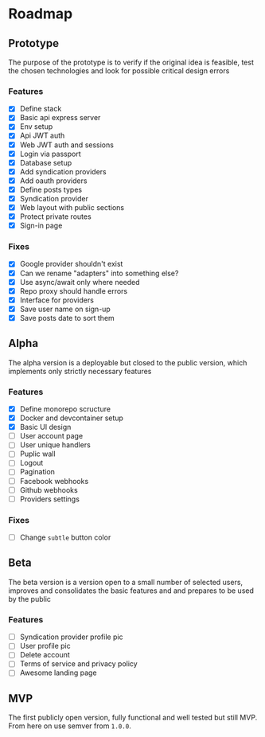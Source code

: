 # Roadmap

## Prototype

The purpose of the prototype is to verify if the original idea is feasible,
test the chosen technologies and look for possible critical design errors

### Features

- [x] Define stack
- [x] Basic api express server
- [x] Env setup
- [x] Api JWT auth
- [x] Web JWT auth and sessions
- [x] Login via passport
- [x] Database setup
- [x] Add syndication providers
- [x] Add oauth providers
- [x] Define posts types
- [x] Syndication provider 
- [x] Web layout with public sections
- [x] Protect private routes
- [x] Sign-in page

### Fixes

- [x] Google provider shouldn't exist
- [x] Can we rename "adapters" into something else?
- [x] Use async/await only where needed
- [x] Repo proxy should handle errors
- [x] Interface for providers
- [x] Save user name on sign-up
- [x] Save posts date to sort them

## Alpha

The alpha version is a deployable but closed to the public version, which
implements only strictly necessary features

### Features

- [x] Define monorepo scructure
- [x] Docker and devcontainer setup
- [x] Basic UI design
- [ ] User account page
- [ ] User unique handlers
- [ ] Puplic wall
- [ ] Logout
- [ ] Pagination
- [ ] Facebook webhooks
- [ ] Github webhooks
- [ ] Providers settings

### Fixes

- [ ] Change `subtle` button color

## Beta

The beta version is a version open to a small number of selected users,
improves and consolidates the basic features and and prepares to be used by the
public 

### Features
 
- [ ] Syndication provider profile pic
- [ ] User profile pic
- [ ] Delete account
- [ ] Terms of service and privacy policy
- [ ] Awesome landing page

## MVP

The first publicly open version, fully functional and well tested but still
MVP. From here on use semver from `1.0.0`.
